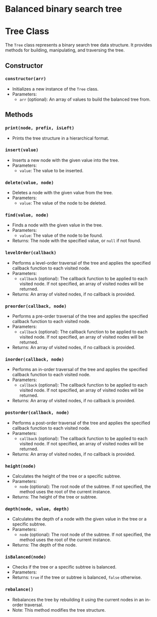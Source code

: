 # Balanced binary search tree

# Tree Class

The `Tree` class represents a binary search tree data structure. It provides methods for building, manipulating, and traversing the tree.

## Constructor

### `constructor(arr)`

- Initializes a new instance of the `Tree` class.
- Parameters:
  - `arr` (optional): An array of values to build the balanced tree from.

## Methods

### `print(node, prefix, isLeft)`

- Prints the tree structure in a hierarchical format.

### `insert(value)`

- Inserts a new node with the given value into the tree.
- Parameters:
  - `value`: The value to be inserted.

### `delete(value, node)`

- Deletes a node with the given value from the tree.
- Parameters:
  - `value`: The value of the node to be deleted.

### `find(value, node)`

- Finds a node with the given value in the tree.
- Parameters:
  - `value`: The value of the node to be found.
- Returns: The node with the specified value, or `null` if not found.

### `levelOrder(callback)`

- Performs a level-order traversal of the tree and applies the specified callback function to each visited node.
- Parameters:
  - `callback` (optional): The callback function to be applied to each visited node. If not specified, an array of visited nodes will be returned.
- Returns: An array of visited nodes, if no callback is provided.

### `preorder(callback, node)`

- Performs a pre-order traversal of the tree and applies the specified callback function to each visited node.
- Parameters:
  - `callback` (optional): The callback function to be applied to each visited node. If not specified, an array of visited nodes will be returned.
- Returns: An array of visited nodes, if no callback is provided.

### `inorder(callback, node)`

- Performs an in-order traversal of the tree and applies the specified callback function to each visited node.
- Parameters:
  - `callback` (optional): The callback function to be applied to each visited node. If not specified, an array of visited nodes will be returned.
- Returns: An array of visited nodes, if no callback is provided.

### `postorder(callback, node)`

- Performs a post-order traversal of the tree and applies the specified callback function to each visited node.
- Parameters:
  - `callback` (optional): The callback function to be applied to each visited node. If not specified, an array of visited nodes will be returned.
- Returns: An array of visited nodes, if no callback is provided.

### `height(node)`

- Calculates the height of the tree or a specific subtree.
- Parameters:
  - `node` (optional): The root node of the subtree. If not specified, the method uses the root of the current instance.
- Returns: The height of the tree or subtree.

### `depth(node, value, depth)`

- Calculates the depth of a node with the given value in the tree or a specific subtree.
- Parameters:
  - `node` (optional): The root node of the subtree. If not specified, the method uses the root of the current instance.
- Returns: The depth of the node.

### `isBalanced(node)`

- Checks if the tree or a specific subtree is balanced.
- Parameters:
- Returns: `true` if the tree or subtree is balanced, `false` otherwise.

### `rebalance()`

- Rebalances the tree by rebuilding it using the current nodes in an in-order traversal.
- Note: This method modifies the tree structure.